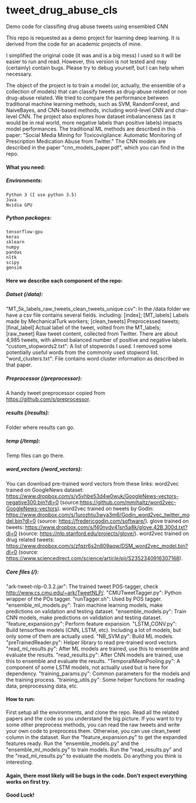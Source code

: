 # tweet_drug_abuse_cls
Demo code for classifing drug abuse tweets using ensembled CNN

This repo is requested as a demo project for learning deep learning. It is derived from the code for an academic projects of mine.

I simplified the original code (it was and is a big mess) I used so it will be easier to run and read. However, this version is not tested and may (certainly) contain bugs. Please try to debug yourself, but I can help when necessary.

The object of the project is to train a model (or, actually, the ensemble of a collection of models) that can classify tweets as drug-abuse related or non drug-abuse related. We tried to compare the performance between traditional machine learning methods, such as SVM, RandomForest, and NaiveBayes, and CNN-based methods, including word-level CNN and char-level CNN. The project also explores how dataset imbalanceness (as it would be in real world, more negative labels than positive labels) impacts model performances. The traditional ML methods are described in this paper: "Social Media Mining for Toxicovigilance: Automatic Monitoring of Prescription Medication Abuse from Twitter." The CNN models are described in the paper "cnn_models_paper.pdf", which you can find in the repo.

#### What you need:
  ##### Environments:
    Python 3 (I use python 3.5)
    Java
    Nvidia GPU
  ##### Python packages:
    tensorflow-gpu
    keras
    sklearn
    numpy
    pandas
    nltk
    scipy
    gensim
    

#### Here we describe each component of the repo:
##### Datset (/data):
  "MT_5k_labels_raw_tweets_clean_tweets_unique.csv": In the /data folder we have a csv file contains several fields. including: [index]; [MT_labels] Labels made by MechanicalTurk workers; [clean_tweets] Preprocessed tweets; [final_label] Actual label of the tweet, volted from the MT_labels; [raw_tweet] Raw tweet content, collected from Twitter. There are about 4,985 tweets, with almost balanced number of positive and negative labels.
  "custom_stopwords2.txt": A list of stopwords I used. I removed some potentially useful words from the commonly used stopword list.
  "word_clusters.txt": File contains word cluster information as described in that paper.
  
##### Preprocessor (/preprocessor):
  A handy tweet preprocessor copied from https://github.com/s/preprocessor.
  
##### results (/results):
  Folder where results can go.
  
##### temp (/temp):
  Temp files can go there.
  
##### word_vectors (/word_vectors):
  You can download pre-trained word vectors from these links:
    word2vec trained on GoogleNews dataset: https://www.dropbox.com/s/y5vhbe53d4w0wuk/GoogleNews-vectors-negative300.bin?dl=0 (source:https://github.com/mmihaltz/word2vec-GoogleNews-vectors).
    word2vec trained on tweets by Godin: https://www.dropbox.com/s/1urozhtu3wya3m6/Godin_word2vec_twitter_model.bin?dl=0 (source: https://fredericgodin.com/software/).
    glove trained on tweets: https://www.dropbox.com/s/f40nydv41sn5a8k/glove.42B.300d.txt?dl=0 (source: https://nlp.stanford.edu/projects/glove/).
    word2vec trained on drug related tweets: https://www.dropbox.com/s/zfqzr6s2n809aqw/DSM_word2vec_model.bin?dl=0 (source: https://www.sciencedirect.com/science/article/pii/S2352340916307168).
    
##### Core files (/):
  "ark-tweet-nlp-0.3.2.jar": The trained tweet POS-tagger, check http://www.cs.cmu.edu/~ark/TweetNLP/.
  "CMUTweetTagger.py": Python wrapper of the POs tagger.
  "runTagger.sh": Used by POS tagger.
  "ensemble_ml_models.py": Train machine learning models, make predictions on validation and testing dataset.
  "ensemble_models.py": Train CNN models, make predictions on validation and testing dataset.
  "feature_expansion.py": Perform feature expansion.
  "LSTM_CONV.py": Build tensorflow models (CNN, LSTM, etc). Including a lot of models, but only some of them are actually used.
  "NB_SVM.py": Build ML models.
  "preTrainedReader.py": Helper library to read pre-trained word vectors.
  "read_ml_results.py": After ML models are trained, use this to ensemble and evaluate the results.
  "read_results.py": After CNN models are trained, use this to ensemble and evaluate the results.
  "TemporalMeanPooling.py": A component of some LSTM models, not actually used but is here for dependency.
  "training_params.py": Common parameters for the models and the training process.
  "training_utils.py": Some helper functions for reading data, preprocessing data, etc.

#### How to run:
  First setup all the environments, and clone the repo. 
  Read all the related papers and the code so you understand the big picture.
  If you want to try some other preprocess methods, you can read the raw tweets and write your own code to preprocess them. Otherwise, you can use clean_tweet column in the dataset.
  Run the "feature_expansion.py" to get the expanded features ready.
  Run the "ensemble_models.py" and the "ensemble_ml_models.py" to train models.
  Run the "read_results.py" and the "read_ml_results.py" to evaluate the models.
  Do anything you think is interesting.
  
#### Again, there most likely will be bugs in the code. Don't expect everything works on first try.

#### Good Luck!
  
  
